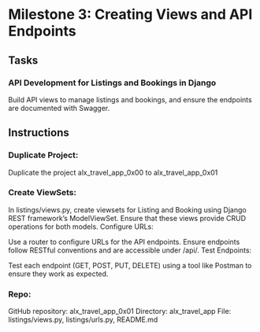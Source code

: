 # Milestone 3: Creating Views and API Endpoints

## Tasks

### API Development for Listings and Bookings in Django

Build API views to manage listings and bookings, and ensure the endpoints are documented with Swagger.

## Instructions

### Duplicate Project:

Duplicate the project alx_travel_app_0x00 to alx_travel_app_0x01
 

### Create ViewSets:

In listings/views.py, create viewsets for Listing and Booking using Django REST framework’s ModelViewSet.
Ensure that these views provide CRUD operations for both models.
Configure URLs:

Use a router to configure URLs for the API endpoints.
Ensure endpoints follow RESTful conventions and are accessible under /api/.
Test Endpoints:

Test each endpoint (GET, POST, PUT, DELETE) using a tool like Postman to ensure they work as expected.

### Repo:

GitHub repository: alx_travel_app_0x01
Directory: alx_travel_app
File: listings/views.py, listings/urls.py, README.md